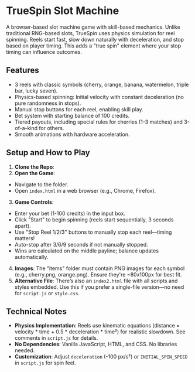 # TrueSpin Slot Machine

A browser-based slot machine game with skill-based mechanics. Unlike traditional RNG-based slots, TrueSpin uses physics simulation for reel spinning. Reels start fast, slow down naturally with deceleration, and stop based on player timing. This adds a "true spin" element where your stop timing can influence outcomes.

## Features
- 3 reels with classic symbols (cherry, orange, banana, watermelon, triple bar, lucky seven).
- Physics-based spinning: Initial velocity with constant deceleration (no pure randomness in stops).
- Manual stop buttons for each reel, enabling skill play.
- Bet system with starting balance of 100 credits.
- Tiered payouts, including special rules for cherries (1-3 matches) and 3-of-a-kind for others.
- Smooth animations with hardware acceleration.

## Setup and How to Play
1. **Clone the Repo**:
2. **Open the Game**: 
- Navigate to the folder.
- Open `index.html` in a web browser (e.g., Chrome, Firefox).
3. **Game Controls**:
- Enter your bet (1-100 credits) in the input box.
- Click "Start" to begin spinning (reels start sequentially, 3 seconds apart).
- Use "Stop Reel 1/2/3" buttons to manually stop each reel—timing matters!
- Auto-stop after 3/6/9 seconds if not manually stopped.
- Wins are calculated on the middle payline; balance updates automatically.
4. **Images**: The "items" folder must contain PNG images for each symbol (e.g., cherry.png, orange.png). Ensure they're ~80x100px for best fit.
5. **Alternative File**: There’s also an `index2.html` file with all scripts and styles embedded. Use this if you prefer a single-file version—no need for `script.js` or `style.css`.

## Technical Notes
- **Physics Implementation**: Reels use kinematic equations (distance = velocity * time + 0.5 * deceleration * time²) for realistic slowdown. See comments in `script.js` for details.
- **No Dependencies**: Vanilla JavaScript, HTML, and CSS. No libraries needed.
- **Customization**: Adjust `deceleration` (-100 px/s²) or `INITIAL_SPIN_SPEED` in `script.js` for spin feel.
